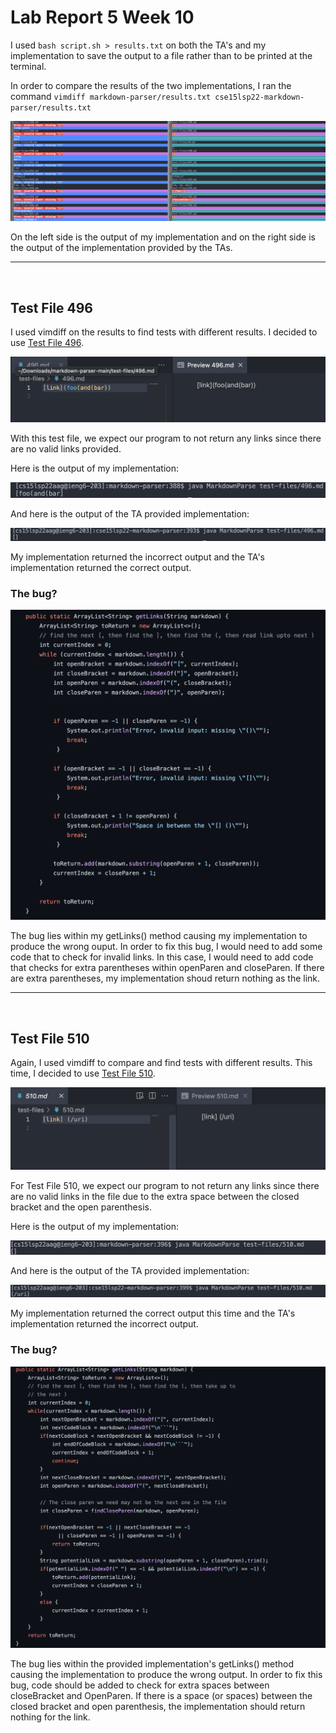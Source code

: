 # Lab Report 5 Week 10

I used `bash script.sh > results.txt` on both the TA's and my implementation to save the output to a file rather than to be printed at the terminal.

In order to compare the results of the two implementations, I ran the command `vimdiff markdown-parser/results.txt cse15lsp22-markdown-parser/results.txt` 

![vimdiff](vimdiff1.png)

On the left side is the output of my implementation and on the right side is the output of the implementation provided by the TAs.

---
<br>

## Test File 496

I used vimdiff on the results to find tests with different results. I decided to use [Test File 496](https://github.com/nidhidhamnani/markdown-parser/blob/main/test-files/496.md).

![496](496.png)

With this test file, we expect our program to not return any links since there are no valid links provided.

Here is the output of my implementation:

![496myOutput](496myOutput.png)

And here is the output of the TA provided implementation:

![496otherOutput](496otherOutput.png)

My implementation returned the incorrect output and the TA's implementation returned the correct output.

### The bug?

![bug1](bug1.png)

The bug lies within my getLinks() method causing my implementation to produce the wrong ouput. In order to fix this bug, I would need to add some code that to check for invalid links. In this case, I would need to add code that checks for extra parentheses within openParen and closeParen. If there are extra parentheses, my implementation shoud return nothing as the link.

---
<br>

## Test File 510

Again, I used vimdiff to compare and find tests with different results. This time, I decided to use [Test File 510](https://github.com/nidhidhamnani/markdown-parser/blob/main/test-files/510.md).

![510](510.png)

For Test File 510, we expect our program to not return any links since there are no valid links in the file due to the extra space between the closed bracket and the open parenthesis.

Here is the output of my implementation:

![510myOutput](510myOutput.png)

And here is the output of the TA provided implementation:

![510otherOutput](510otherOutput.png)

My implementation returned the correct output this time and the TA's implementation returned the incorrect output.

### The bug?

![bug2](bug2.png)

The bug lies within the provided implementation's getLinks() method causing the implementation to produce the wrong output. In order to fix this bug, code should be added to check for extra spaces between closeBracket and OpenParen. If there is a space (or spaces) between the closed bracket and open parenthesis, the implementation should return nothing for the link.

